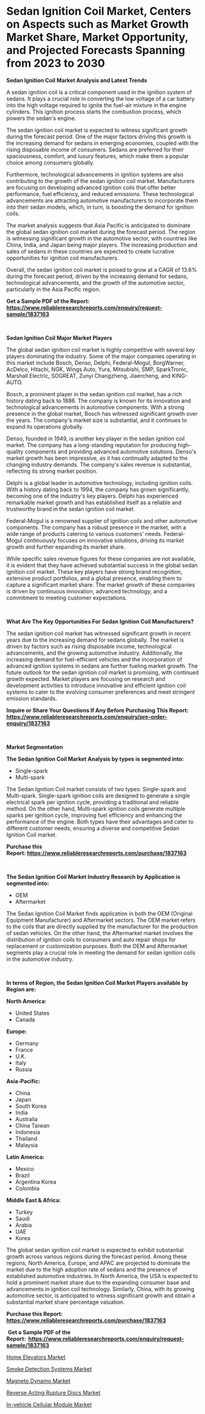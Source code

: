 <p><h1>Sedan Ignition Coil Market, Centers on Aspects such as Market Growth Market Share, Market Opportunity, and Projected Forecasts Spanning from 2023 to 2030</h1></p><p><strong>Sedan Ignition Coil Market Analysis and Latest Trends</strong></p>
<p><p>A sedan ignition coil is a critical component used in the ignition system of sedans. It plays a crucial role in converting the low voltage of a car battery into the high voltage required to ignite the fuel-air mixture in the engine cylinders. This ignition process starts the combustion process, which powers the sedan's engine.</p><p>The sedan ignition coil market is expected to witness significant growth during the forecast period. One of the major factors driving this growth is the increasing demand for sedans in emerging economies, coupled with the rising disposable income of consumers. Sedans are preferred for their spaciousness, comfort, and luxury features, which make them a popular choice among consumers globally.</p><p>Furthermore, technological advancements in ignition systems are also contributing to the growth of the sedan ignition coil market. Manufacturers are focusing on developing advanced ignition coils that offer better performance, fuel efficiency, and reduced emissions. These technological advancements are attracting automotive manufacturers to incorporate them into their sedan models, which, in turn, is boosting the demand for ignition coils.</p><p>The market analysis suggests that Asia Pacific is anticipated to dominate the global sedan ignition coil market during the forecast period. The region is witnessing significant growth in the automotive sector, with countries like China, India, and Japan being major players. The increasing production and sales of sedans in these countries are expected to create lucrative opportunities for ignition coil manufacturers.</p><p>Overall, the sedan ignition coil market is poised to grow at a CAGR of 13.6% during the forecast period, driven by the increasing demand for sedans, technological advancements, and the growth of the automotive sector, particularly in the Asia Pacific region.</p></p>
<p><strong>Get a Sample PDF of the Report:&nbsp; <a href="https://www.reliableresearchreports.com/enquiry/request-sample/1837163">https://www.reliableresearchreports.com/enquiry/request-sample/1837163</a></strong></p>
<p>&nbsp;</p>
<p><strong>Sedan Ignition Coil Major Market Players</strong></p>
<p><p>The global sedan ignition coil market is highly competitive with several key players dominating the industry. Some of the major companies operating in this market include Bosch, Denso, Delphi, Federal-Mogul, BorgWarner, AcDelco, Hitachi, NGK, Wings Auto, Yura, Mitsubishi, SMP, SparkTronic, Marshall Electric, SOGREAT, Zunyi Changzheng, Jiaercheng, and KING-AUTO.</p><p>Bosch, a prominent player in the sedan ignition coil market, has a rich history dating back to 1886. The company is known for its innovation and technological advancements in automotive components. With a strong presence in the global market, Bosch has witnessed significant growth over the years. The company's market size is substantial, and it continues to expand its operations globally.</p><p>Denso, founded in 1949, is another key player in the sedan ignition coil market. The company has a long-standing reputation for producing high-quality components and providing advanced automotive solutions. Denso's market growth has been impressive, as it has continually adapted to the changing industry demands. The company's sales revenue is substantial, reflecting its strong market position.</p><p>Delphi is a global leader in automotive technology, including ignition coils. With a history dating back to 1994, the company has grown significantly, becoming one of the industry's key players. Delphi has experienced remarkable market growth and has established itself as a reliable and trustworthy brand in the sedan ignition coil market.</p><p>Federal-Mogul is a renowned supplier of ignition coils and other automotive components. The company has a robust presence in the market, with a wide range of products catering to various customers' needs. Federal-Mogul continuously focuses on innovative solutions, driving its market growth and further expanding its market share.</p><p>While specific sales revenue figures for these companies are not available, it is evident that they have achieved substantial success in the global sedan ignition coil market. These key players have strong brand recognition, extensive product portfolios, and a global presence, enabling them to capture a significant market share. The market growth of these companies is driven by continuous innovation, advanced technology, and a commitment to meeting customer expectations.</p></p>
<p>&nbsp;</p>
<p><strong>What Are The Key Opportunities For Sedan Ignition Coil Manufacturers?</strong></p>
<p><p>The sedan ignition coil market has witnessed significant growth in recent years due to the increasing demand for sedans globally. The market is driven by factors such as rising disposable income, technological advancements, and the growing automotive industry. Additionally, the increasing demand for fuel-efficient vehicles and the incorporation of advanced ignition systems in sedans are further fueling market growth. The future outlook for the sedan ignition coil market is promising, with continued growth expected. Market players are focusing on research and development activities to introduce innovative and efficient ignition coil systems to cater to the evolving consumer preferences and meet stringent emission standards.</p></p>
<p><strong>Inquire or Share Your Questions If Any Before Purchasing This Report: <a href="https://www.reliableresearchreports.com/enquiry/pre-order-enquiry/1837163">https://www.reliableresearchreports.com/enquiry/pre-order-enquiry/1837163</a></strong></p>
<p>&nbsp;</p>
<p><strong>Market Segmentation</strong></p>
<p><strong>The Sedan Ignition Coil Market Analysis by types is segmented into:</strong></p>
<p><ul><li>Single-spark</li><li>Multi-spark</li></ul></p>
<p><p>The Sedan Ignition Coil market consists of two types: Single-spark and Multi-spark. Single-spark ignition coils are designed to generate a single electrical spark per ignition cycle, providing a traditional and reliable method. On the other hand, Multi-spark ignition coils generate multiple sparks per ignition cycle, improving fuel efficiency and enhancing the performance of the engine. Both types have their advantages and cater to different customer needs, ensuring a diverse and competitive Sedan Ignition Coil market.</p></p>
<p><strong>Purchase this Report:&nbsp;<a href="https://www.reliableresearchreports.com/purchase/1837163">https://www.reliableresearchreports.com/purchase/1837163</a></strong></p>
<p>&nbsp;</p>
<p><strong>The Sedan Ignition Coil Market Industry Research by Application is segmented into:</strong></p>
<p><ul><li>OEM</li><li>Aftermarket</li></ul></p>
<p><p>The Sedan Ignition Coil Market finds application in both the OEM (Original Equipment Manufacturer) and Aftermarket sectors. The OEM market refers to the coils that are directly supplied by the manufacturer for the production of sedan vehicles. On the other hand, the Aftermarket market involves the distribution of ignition coils to consumers and auto repair shops for replacement or customization purposes. Both the OEM and Aftermarket segments play a crucial role in meeting the demand for sedan ignition coils in the automotive industry.</p></p>
<p>&nbsp;</p>
<p><strong>In terms of Region, the Sedan Ignition Coil Market Players available by Region are:</strong></p>
<p>
    <p> <strong> North America: </strong>
        <ul>
            <li>United States</li>
            <li>Canada</li>
        </ul>
        </p> 
    <p> <strong> Europe: </strong>
        <ul>
            <li>Germany</li>
            <li>France</li>
            <li>U.K.</li>
            <li>Italy</li>
            <li>Russia</li>
        </ul>
        </p> 
    <p> <strong> Asia-Pacific: </strong>
        <ul>
            <li>China</li>
            <li>Japan</li>
            <li>South Korea</li>
            <li>India</li>
            <li>Australia</li>
            <li>China Taiwan</li>
            <li>Indonesia</li>
            <li>Thailand</li>
            <li>Malaysia</li>
        </ul>
        </p> 
    <p> <strong> Latin America: </strong>
        <ul>
            <li>Mexico</li>
            <li>Brazil</li>
            <li>Argentina Korea</li>
            <li>Colombia</li>
        </ul>
        </p> 
    <p> <strong> Middle East & Africa: </strong>
        <ul>
            <li>Turkey</li>
            <li>Saudi</li>
            <li>Arabia</li>
            <li>UAE</li>
            <li>Korea</li>
        </ul>
    </p>
    </p>
<p><p>The global sedan ignition coil market is expected to exhibit substantial growth across various regions during the forecast period. Among these regions, North America, Europe, and APAC are projected to dominate the market due to the high adoption rate of sedans and the presence of established automotive industries. In North America, the USA is expected to hold a prominent market share due to the expanding consumer base and advancements in ignition coil technology. Similarly, China, with its growing automotive sector, is anticipated to witness significant growth and obtain a substantial market share percentage valuation.</p></p>
<p><strong>Purchase this Report: <a href="https://www.reliableresearchreports.com/purchase/1837163">https://www.reliableresearchreports.com/purchase/1837163</a></strong></p>
<p>&nbsp;<strong>Get a Sample PDF of the Report:&nbsp;&nbsp;<a href="https://www.reliableresearchreports.com/enquiry/request-sample/1837163">https://www.reliableresearchreports.com/enquiry/request-sample/1837163</a></strong></p>
<p><strong></strong></p>
<p><p><a href="https://medium.com/@amrutreliable23/home-elevators-market-report-reveals-the-latest-trends-and-growth-opportunities-of-this-market-88d979a7568f">Home Elevators Market</a></p><p><a href="https://www.linkedin.com/pulse/smoke-detection-systems-market-insights-players-forecast-uuwzf/">Smoke Detection Systems Market</a></p><p><a href="https://medium.com/@abhishekreliable23/magneto-dynamo-market-insights-into-market-cagr-market-trends-and-growth-strategies-54fe47d0b900">Magneto Dynamo Market</a></p><p><a href="https://www.linkedin.com/pulse/reverse-acting-rupture-discs-market-size-share-global-voryf/">Reverse Acting Rupture Discs Market</a></p><p><a href="https://github.com/marloy8/Market-Research-Report-List-1/blob/main/in-vehicle-cellular-module-market.md">In-vehicle Cellular Module Market</a></p></p>
